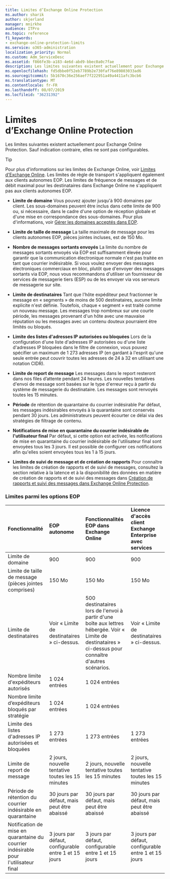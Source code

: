 ```yaml
---
title: Limites d’Exchange Online Protection
ms.author: sharik
author: skjerland
manager: mnirkhe
audience: ITPro
ms.topic: reference
f1_keywords:
- exchange-online-protection-limits
ms.service: o365-administration
localization_priority: Normal
ms.custom: Adm_ServiceDesc
ms.assetid: f866fe3b-a183-4e6d-abd9-bbec0a0c7fae
description: Les limites suivantes existent actuellement pour Exchange Online Protection. Sauf indication contraire, elles ne sont pas configurables.
ms.openlocfilehash: fd5dbbe0f52eb7789b2e730faf76e89803033ad6
ms.sourcegitcommit: 5b1670c36e256aef7f222951a49a4411afc3bcb6
ms.translationtype: MT
ms.contentlocale: fr-FR
ms.lasthandoff: 08/07/2019
ms.locfileid: "36231392"
---
```

# <a name="exchange-online-protection-limits"></a>Limites d’Exchange Online Protection

Les limites suivantes existent actuellement pour Exchange Online Protection. Sauf indication contraire, elles ne sont pas configurables. 
  
> [!TIP]
> Pour plus d'informations sur les limites de Exchange Online, voir [Limites d'Exchange Online](../exchange-online-service-description/exchange-online-limits.md). Les limites de règle de transport s'appliquent également aux clients autonomes EOP. Les limites de fréquence de messages et de débit maximal pour les destinataires dans Exchange Online ne s'appliquent pas aux clients autonomes EOP. 
  
- **Limite de domaine** Vous pouvez ajouter jusqu'à 900 domaines par client. Les sous-domaines peuvent être inclus dans cette limite de 900 ou, si nécessaire, dans le cadre d'une option de réception globale et d'une mise en correspondance des sous-domaines. Pour plus d'informations, voir [Gérer les domaines acceptés dans EOP](https://go.microsoft.com/fwlink/p/?LinkId=282239).
    
- **Limite de taille de message** La taille maximale de message pour les clients autonomes EOP, pièces jointes incluses, est de 150 Mo. 
    
- **Nombre de messages sortants envoyés** La limite du nombre de messages sortants envoyés via EOP est suffisamment élevée pour garantir que la communication électronique normale n'est pas traitée en tant que courrier indésirable. Si vous voulez envoyer des messages électroniques commerciaux en bloc, plutôt que d'envoyer des messages sortants via EOP, nous vous recommandons d'utiliser un fournisseur de services de messagerie tiers (ESP) ou de les envoyer via vos serveurs de messagerie sur site. 
    
- **Limite de destinataires** Tant que l'hôte expéditeur peut fractionner le message en « segments » de moins de 500 destinataires, aucune limite explicite n'est définie. Toutefois, chaque « segment » est traité comme un nouveau message. Les messages trop nombreux sur une courte période, les messages provenant d'un hôte avec une mauvaise réputation ou les messages avec un contenu douteux pourraient être limités ou bloqués. 
    
- **Limite des listes d'adresses IP autorisées ou bloquées** Lors de la configuration d'une liste d'adresses IP autorisées ou d'une liste d'adresses IP bloquées dans le filtre de connexion, vous pouvez spécifier un maximum de 1 273 adresses IP (en gardant à l'esprit qu'une seule entrée peut couvrir toutes les adresses de 24 à 32 en utilisant une notation CIDR). 
    
- **Limite de report de message** Les messages dans le report resteront dans nos files d’attente pendant 24 heures. Les nouvelles tentatives d'envoi de message sont basées sur le type d'erreur reçu à partir du système de messagerie du destinataire. Les messages sont renvoyés toutes les 15 minutes. 
    
- **Période** de rétention de quarantaine du courrier indésirable Par défaut, les messages indésirables envoyés à la quarantaine sont conservés pendant 30 jours. Les administrateurs peuvent écourter ce délai via des stratégies de filtrage de contenu. 
    
- **Notifications de mise en quarantaine du courrier indésirable de l'utilisateur final** Par défaut, si cette option est activée, les notifications de mise en quarantaine du courrier indésirable de l'utilisateur final sont envoyées tous les 3 jours. Il est possible de configurer ces notifications afin qu'elles soient envoyées tous les 1 à 15 jours. 
    
- **Limites de suivi de message et de création de rapports** Pour connaître les limites de création de rapports et de suivi de messages, consultez la section relative à la latence et à la disponibilité des données en matière de création de rapports et de suivi des messages dans [Création de rapports et suivi des messages dans Exchange Online Protection](https://go.microsoft.com/fwlink/?LinkId=394248).
    
### <a name="limits-across-eop-options"></a>Limites parmi les options EOP

|**Fonctionnalité**|****EOP autonome****|****Fonctionnalités EOP dans Exchange Online****|****Licence d'accès client Exchange Enterprise avec services****|
|:-----|:-----|:-----|:-----|
|Limite de domaine  <br/> |900  <br/> |900  <br/> |900  <br/> |
|Limite de taille de message (pièces jointes comprises)  <br/> |150 Mo  <br/> |150 Mo  <br/> |150 Mo  <br/> |
|Limite de destinataires  <br/> |Voir « Limite de destinataires » ci-dessus.  <br/> |500 destinataires lors de l'envoi à partir d'une boîte aux lettres hébergée. Voir « Limite de destinataires » ci-dessus pour connaître d'autres scénarios.  <br/> |Voir « Limite de destinataires » ci-dessus.  <br/> |
|Nombre limite d'expéditeurs autorisés  <br/> |1 024 entrées  <br/> |1 024 entrées  <br/> ||
|Nombre limite d’expéditeurs bloqués par stratégie  <br/> |1 024 entrées  <br/> |1 024 entrées  <br/> ||
|Limite des listes d'adresses IP autorisées et bloquées  <br/> |1 273 entrées  <br/> |1 273 entrées  <br/> |1 273 entrées  <br/> |
|Limite de report de message  <br/> |2 jours, nouvelle tentative toutes les 15 minutes  <br/> |2 jours, nouvelle tentative toutes les 15 minutes  <br/> |2 jours, nouvelle tentative toutes les 15 minutes  <br/> |
|Période de rétention du courrier indésirable en quarantaine  <br/> |30 jours par défaut, mais peut être abaissé  <br/> |30 jours par défaut, mais peut être abaissé  <br/> |30 jours par défaut, mais peut être abaissé  <br/> |
|Notification de mise en quarantaine du courrier indésirable pour l'utilisateur final  <br/> |3 jours par défaut, configurable entre 1 et 15 jours  <br/> |3 jours par défaut, configurable entre 1 et 15 jours  <br/> |3 jours par défaut, configurable entre 1 et 15 jours  <br/> |
   

